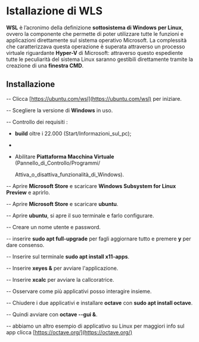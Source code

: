 ﻿# Istallazione di WLS

**WSL** è l’acronimo della definizione **sottosistema di Windows**  **per Linux**, ovvero la componente che permette di poter utilizzare tutte le funzioni e applicazioni direttamente sul sistema operativo Microsoft. La complessità che caratterizzava questa operazione è superata attraverso un processo virtuale riguardante **Hyper-V** di Microsoft: attraverso questo espediente tutte le peculiarità del sistema Linux saranno gestibili direttamente tramite la creazione di una **finestra CMD**.


## Installazione


-- Clicca [https://ubuntu.com/wsl](https://ubuntu.com/wsl)  per iniziare.

-- Scegliere la versione di **Windows** in uso.

-- Controllo dei requisiti : 

- **build** oltre i 22.000  (Start/Informazioni_sul_pc);
-  
- Abilitare **Piattaforma Macchina Virtuale** (Pannello_di_Controllo/Programmi/
  
  Attiva_o_disattiva_funzionalità_di_Windows).
		
-- Aprire **Microsoft Store** e scaricare **Windows Subsystem for Linux Preview** e aprirlo.

-- Aprire **Microsoft Store** e scaricare **ubuntu**.

-- Aprire **ubuntu**, si apre il suo terminale e farlo configurare.

-- Creare un nome utente e password.

-- inserire **sudo apt full-upgrade** per fagli aggiornare tutto e premere **y** per dare consenso.

-- Inserire sul terminale **sudo apt install x11-apps**.

-- Inserire **xeyes &** per  avviare l'applicazione.

-- Inserire **xcalc** per avviare la callcoratrice.

-- Osservare come più applicativi posso interagire insieme.

-- Chiudere i due applicativi e installare **octave** con **sudo apt install octave**.

-- Quindi avviare con **octave --gui &**.

-- abbiamo un altro esempio di applicativo su Linux per maggiori info sul app clicca [https://octave.org/](https://octave.org/)


 

	




